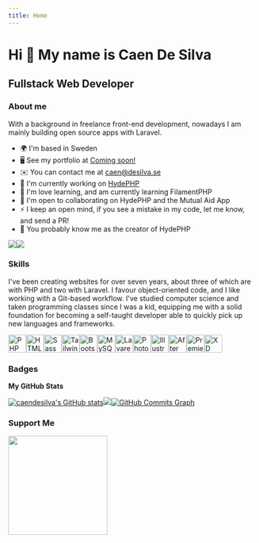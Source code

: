 ```yaml
---
title: Home
---
```


Hi 👋 My name is Caen De Silva
==============================

Fullstack Web Developer
-----------------------

### About me
With a background in freelance front-end development, nowadays I am mainly building open source apps with Laravel. 

* 🌍  I'm based in Sweden
* 🖥️  See my portfolio at [Coming soon!](https://desilva.se)
* ✉️  You can contact me at [caen@desilva.se](mailto:caen@desilva.se)
* 🚀  I'm currently working on [HydePHP](http:s//hydephp.com)
* 🧠  I'm love learning, and am currently learning FilamentPHP
* 🤝  I'm open to collaborating on HydePHP and the Mutual Aid App
* ⚡  I keep an open mind, if you see a mistake in my code, let me know, and send a PR!
* 🎩  You probably know me as the creator of HydePHP

<a href="https://www.twitter.com/CodeWithCaen" target="_blank" rel="noreferrer"><img
src="https://img.shields.io/twitter/follow/CodeWithCaen?logo=twitter&style=for-the-badge&color=3382ed&labelColor=1c1917"
/></a><a href="https://www.github.com/caendesilva" target="_blank" rel="noreferrer"><img
src="https://img.shields.io/github/followers/caendesilva?logo=github&style=for-the-badge&color=3382ed&labelColor=1c1917" /></a>

### Skills

I've been creating websites for over seven years, about three of which are with PHP and two with Laravel. I favour object-oriented code, and I like working with a Git-based workflow. I've studied computer science and taken programming classes since I was a kid, equipping me with a solid foundation for becoming a self-taught developer able to quickly pick up new languages and frameworks.

<p align="left"><a href="https://www.php.net/" target="_blank" rel="noreferrer"><img src="https://cdn.jsdelivr.net/gh/devicons/devicon/icons/php/php-plain.svg" width="36" height="36" alt="PHP" /></a><a href="https://developer.mozilla.org/en-US/docs/Glossary/HTML5" target="_blank" rel="noreferrer"><img src="https://cdn.jsdelivr.net/gh/devicons/devicon/icons/html5/html5-plain.svg" width="36" height="36" alt="HTML5" /></a><a href="https://sass-lang.com/" target="_blank" rel="noreferrer"><img src="https://cdn.jsdelivr.net/gh/devicons/devicon/icons/sass/sass-original.svg" width="36" height="36" alt="Sass" /></a><a href="https://tailwindcss.com/" target="_blank" rel="noreferrer"><img src="https://cdn.jsdelivr.net/gh/devicons/devicon/icons/tailwindcss/tailwindcss-plain.svg" width="36" height="36" alt="TailwindCSS" /></a><a href="https://getbootstrap.com/" target="_blank" rel="noreferrer"><img src="https://cdn.jsdelivr.net/gh/devicons/devicon/icons/bootstrap/bootstrap-plain.svg" width="36" height="36" alt="Bootstrap" /></a><a href="https://www.mysql.com/" target="_blank" rel="noreferrer"><img src="https://cdn.jsdelivr.net/gh/devicons/devicon/icons/mysql/mysql-original.svg" width="36" height="36" alt="MySQL" /></a><a href="https://laravel.com/" target="_blank" rel="noreferrer"><img src="https://cdn.jsdelivr.net/gh/devicons/devicon/icons/laravel/laravel-plain.svg" width="36" height="36" alt="Lavarel" /></a><a href="https://www.adobe.com/uk/products/photoshop.html" target="_blank" rel="noreferrer"><img src="https://cdn.jsdelivr.net/gh/devicons/devicon/icons/photoshop/photoshop-plain.svg" width="36" height="36" alt="Photoshop" /></a><a href="adobe.com/uk/products/illustrator.html" target="_blank" rel="noreferrer"><img src="https://cdn.jsdelivr.net/gh/devicons/devicon/icons/illustrator/illustrator-plain.svg" width="36" height="36" alt="Illustrator" /></a><a href="https://www.adobe.com/uk/products/aftereffects.html" target="_blank" rel="noreferrer"><img src="https://cdn.jsdelivr.net/gh/devicons/devicon/icons/aftereffects/aftereffects-plain.svg" width="36" height="36" alt="After Effects" /></a><a href="https://www.adobe.com/uk/products/premiere.html" target="_blank" rel="noreferrer"><img src="https://cdn.jsdelivr.net/gh/devicons/devicon/icons/premierepro/premierepro-plain.svg" width="36" height="36" alt="Premiere Pro" /></a><a href="https://www.adobe.com/uk/products/xd.html" target="_blank" rel="noreferrer"><img src="https://cdn.jsdelivr.net/gh/devicons/devicon/icons/xd/xd-plain.svg" width="36" height="36" alt="XD" /></a></p>

### Badges

<b>My GitHub Stats</b>

<a href="http://www.github.com/caendesilva"><img src="https://github-readme-stats.vercel.app/api?username=caendesilva&show_icons=true&hide=&count_private=true&title_color=3382ed&text_color=ffffff&icon_color=3382ed&bg_color=1c1917&hide_border=true&show_icons=true" alt="caendesilva's GitHub stats" /></a><a href="http://www.github.com/caendesilva"><img src="https://github-readme-streak-stats.herokuapp.com/?user=caendesilva&stroke=ffffff&background=1c1917&ring=3382ed&fire=3382ed&currStreakNum=ffffff&currStreakLabel=3382ed&sideNums=ffffff&sideLabels=ffffff&dates=ffffff&hide_border=true" /></a><a href="http://www.github.com/caendesilva"><img src="https://activity-graph.herokuapp.com/graph?username=caendesilva&bg_color=1c1917&color=ffffff&line=3382ed&point=ffffff&area_color=1c1917&area=true&hide_border=true&custom_title=GitHub%20Commits%20Graph" alt="GitHub Commits Graph" /></a>

### Support Me

<a href="https://www.buymeacoffee.com/caen"><img src="https://cdn.buymeacoffee.com/buttons/v2/default-yellow.png" width="200" /></a>
